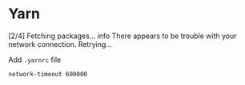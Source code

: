 # Yarn

[2/4] Fetching packages...
info There appears to be trouble with your network connection. Retrying...

Add `.yarnrc` file

```.yarnrc
network-timeout 600000
```
